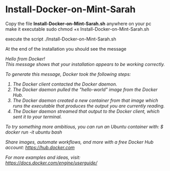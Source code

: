 # Install-Docker-on-Mint-Sarah

Copy the file <b>Install-Docker-on-Mint-Sarah.sh</b> anywhere on your pc <br>
make it executable 
sudo chmod +x Install-Docker-on-Mint-Sarah.sh

execute the script
./Install-Docker-on-Mint-Sarah.sh

At the end of the installation you should see the message 

<i>
Hello from Docker!<br>
This message shows that your installation appears to be working correctly.

To generate this message, Docker took the following steps:
 1. The Docker client contacted the Docker daemon.
 2. The Docker daemon pulled the "hello-world" image from the Docker Hub.
 3. The Docker daemon created a new container from that image which runs the
    executable that produces the output you are currently reading.
 4. The Docker daemon streamed that output to the Docker client, which sent it
    to your terminal.

To try something more ambitious, you can run an Ubuntu container with:
 $ docker run -it ubuntu bash

Share images, automate workflows, and more with a free Docker Hub account:
 https://hub.docker.com

For more examples and ideas, visit:
 https://docs.docker.com/engine/userguide/

</i>

